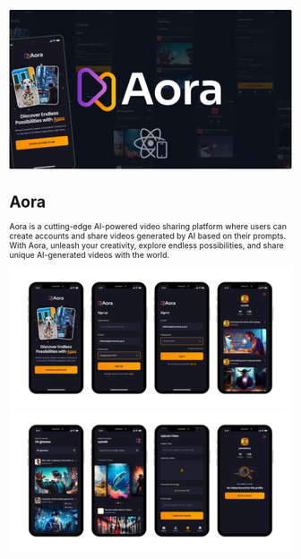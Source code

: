 ![Cover](./output/cover.png)

# Aora

Aora is a cutting-edge AI-powered video sharing platform where users can create accounts and share videos generated by AI based on their prompts. With Aora, unleash your creativity, explore endless possibilities, and share unique AI-generated videos with the world.

![1](./output/screen1.jpg)
![2](./output/screen2.jpg)
